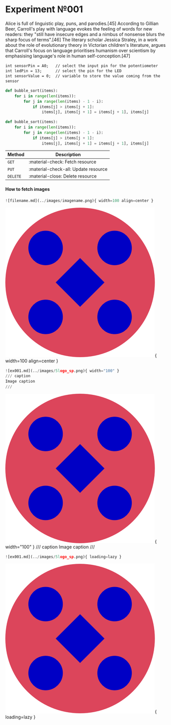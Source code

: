 # Experiment №001

Alice is full of linguistic play, puns, and parodies.[45] According to Gillian Beer, Carroll's play with language evokes the feeling of words for new readers: they "still have insecure edges and a nimbus of nonsense blurs the sharp focus of terms".[46] The literary scholar Jessica Straley, in a work about the role of evolutionary theory in Victorian children's literature, argues that Carroll's focus on language prioritises humanism over scientism by emphasising language's role in human self-conception.[47]

```
int sensorPin = A0;   // select the input pin for the potentiometer
int ledPin = 13;      // select the pin for the LED
int sensorValue = 0;  // variable to store the value coming from the sensor
```


``` py title="bubble_sort.py"
def bubble_sort(items):
    for i in range(len(items)):
        for j in range(len(items) - 1 - i):
            if items[j] > items[j + 1]:
                items[j], items[j + 1] = items[j + 1], items[j]
```

``` py hl_lines="2 3"
def bubble_sort(items):
    for i in range(len(items)):
        for j in range(len(items) - 1 - i):
            if items[j] > items[j + 1]:
                items[j], items[j + 1] = items[j + 1], items[j]
```

| Method      | Description                          |
| ----------- | ------------------------------------ |
| `GET`       | :material-check:     Fetch resource  |
| `PUT`       | :material-check-all: Update resource |
| `DELETE`    | :material-close:     Delete resource |

#### How to fetch images

``` py title="image markdown"
![filename.md](../images/imagename.png){ width=100 align=center }
```

![ex001.md](../images/5logo_sp.png){ width=100 align=center }

``` py title="image with caption markdown"
![ex001.md](../images/5logo_sp.png){ width="100" }
/// caption
Image caption
///
```

![ex001.md](../images/5logo_sp.png){ width="100" }
/// caption
Image caption
///

``` py title="full size image markdown"
![ex001.md](../images/5logo_sp.png){ loading=lazy }
```

![ex001.md](../images/5logo_sp.png){ loading=lazy }